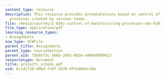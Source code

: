 ```yaml
---
content_type: resource
description: This resource provides presenatations based on control of manufacturing
  processes created by various teams.
file: /media/courses/2-830j-control-of-manufacturing-processes-sma-6303-spring-2008/bccdcf38b8bd7c972b70df5edb6ec30a_projects_schedu.pdf
file_type: application/pdf
learning_resource_types:
- Assignments
ocw_type: OCWFile
parent_title: Assignments
parent_type: CourseSection
parent_uid: 71b95f3c-366b-2063-b03e-e96949909613
resourcetype: Document
title: projects_schedu.pdf
uid: bccdcf38-b8bd-7c97-2b70-df5edb6ec30a
---
```

